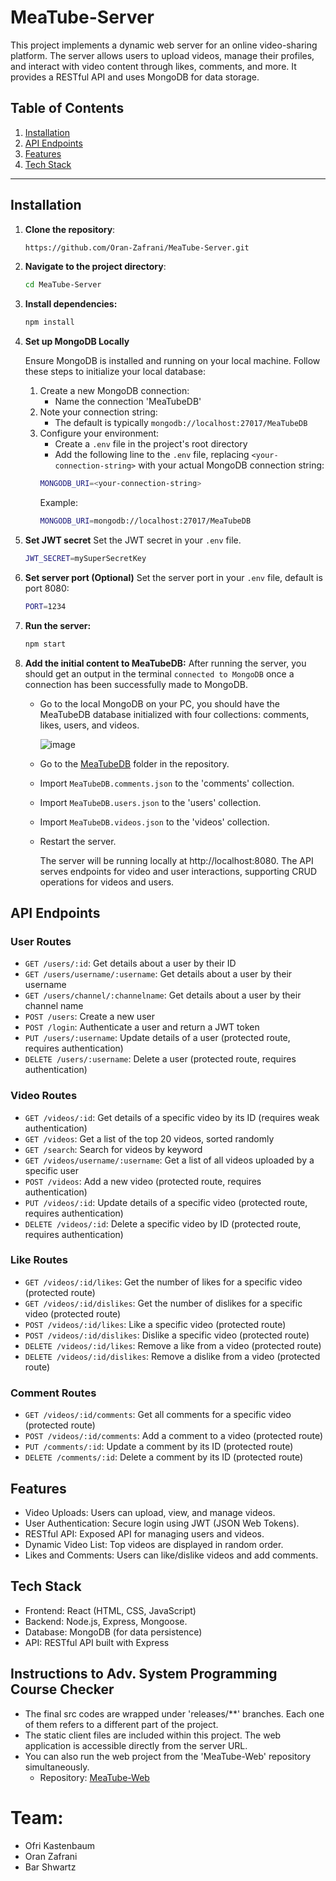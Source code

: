 # MeaTube-Server
This project implements a dynamic web server for an online video-sharing platform. The server allows users to upload videos, manage their profiles, and interact with video content through likes, comments, and more. It provides a RESTful API and uses MongoDB for data storage.

## Table of Contents

1. [Installation](#installation)
2. [API Endpoints](#api-endpoints)
3. [Features](#features)
4. [Tech Stack](#tech-stack)

---

## Installation

1. **Clone the repository**:
   ```bash
   https://github.com/Oran-Zafrani/MeaTube-Server.git
2. **Navigate to the project directory**:
   ```bash
   cd MeaTube-Server
3. **Install dependencies:**
   ```bash
   npm install
4. **Set up MongoDB Locally**

   Ensure MongoDB is installed and running on your local machine. Follow these steps to initialize your local database:
   1. Create a new MongoDB connection:
      - Name the connection 'MeaTubeDB'
   2. Note your connection string:
      - The default is typically `mongodb://localhost:27017/MeaTubeDB`
   3. Configure your environment:
      - Create a `.env` file in the project's root directory
      - Add the following line to the `.env` file, replacing `<your-connection-string>` with your actual MongoDB connection string:
      ```bash
      MONGODB_URI=<your-connection-string>
      ```
      Example:
      ```bash
      MONGODB_URI=mongodb://localhost:27017/MeaTubeDB
5. **Set JWT secret**
   Set the JWT secret in your `.env` file.
   ```bash
   JWT_SECRET=mySuperSecretKey
6. **Set server port (Optional)**
   Set the server port in your `.env` file, default is port 8080:
   ```bash
   PORT=1234
8. **Run the server:**
   ```bash
   npm start
9. **Add the initial content to MeaTubeDB:**
   After running the server, you should get an output in the terminal `connected to MongoDB` once a connection has been successfully made to MongoDB.
   - Go to the local MongoDB on your PC, you should have the MeaTubeDB database initialized with four collections: comments, likes, users, and videos.
   
      ![image](https://github.com/user-attachments/assets/9a0fa6f3-784b-422b-b251-bdf3da9ff652)
   - Go to the [MeaTubeDB](./MeaTubeDB) folder in the repository.
   - Import `MeaTubeDB.comments.json` to the 'comments' collection.
   - Import `MeaTubeDB.users.json` to the 'users' collection.
   - Import `MeaTubeDB.videos.json` to the 'videos' collection.
   - Restart the server.
   
     The server will be running locally at http://localhost:8080. The API serves endpoints for video and user interactions, supporting CRUD operations for videos and users.

## API Endpoints

### User Routes
- `GET /users/:id`: Get details about a user by their ID
- `GET /users/username/:username`: Get details about a user by their username
- `GET /users/channel/:channelname`: Get details about a user by their channel name
- `POST /users`: Create a new user
- `POST /login`: Authenticate a user and return a JWT token
- `PUT /users/:username`: Update details of a user (protected route, requires authentication)
- `DELETE /users/:username`: Delete a user (protected route, requires authentication)

### Video Routes
- `GET /videos/:id`: Get details of a specific video by its ID (requires weak authentication)
- `GET /videos`: Get a list of the top 20 videos, sorted randomly
- `GET /search`: Search for videos by keyword
- `GET /videos/username/:username`: Get a list of all videos uploaded by a specific user
- `POST /videos`: Add a new video (protected route, requires authentication)
- `PUT /videos/:id`: Update details of a specific video (protected route, requires authentication)
- `DELETE /videos/:id`: Delete a specific video by ID (protected route, requires authentication)

### Like Routes
- `GET /videos/:id/likes`: Get the number of likes for a specific video (protected route)
- `GET /videos/:id/dislikes`: Get the number of dislikes for a specific video (protected route)
- `POST /videos/:id/likes`: Like a specific video (protected route)
- `POST /videos/:id/dislikes`: Dislike a specific video (protected route)
- `DELETE /videos/:id/likes`: Remove a like from a video (protected route)
- `DELETE /videos/:id/dislikes`: Remove a dislike from a video (protected route)

### Comment Routes
- `GET /videos/:id/comments`: Get all comments for a specific video (protected route)
- `POST /videos/:id/comments`: Add a comment to a video (protected route)
- `PUT /comments/:id`: Update a comment by its ID (protected route)
- `DELETE /comments/:id`: Delete a comment by its ID (protected route)

## Features
- Video Uploads: Users can upload, view, and manage videos.
- User Authentication: Secure login using JWT (JSON Web Tokens).
- RESTful API: Exposed API for managing users and videos.
- Dynamic Video List: Top videos are displayed in random order.
- Likes and Comments: Users can like/dislike videos and add comments.
   
## Tech Stack
- Frontend: React (HTML, CSS, JavaScript)
- Backend: Node.js, Express, Mongoose.
- Database: MongoDB (for data persistence)
- API: RESTful API built with Express

## Instructions to Adv. System Programming Course Checker 
- The final src codes are wrapped under 'releases/**' branches. Each one of them refers to a different part of the project.
- The static client files are included within this project. The web application is accessible directly from the server URL.
- You can also run the web project from the 'MeaTube-Web' repository simultaneously.
  - Repository: [MeaTube-Web](https://github.com/Oran-Zafrani/MeaTube-Web)
   
# Team:
- Ofri Kastenbaum
- Oran Zafrani
- Bar Shwartz
